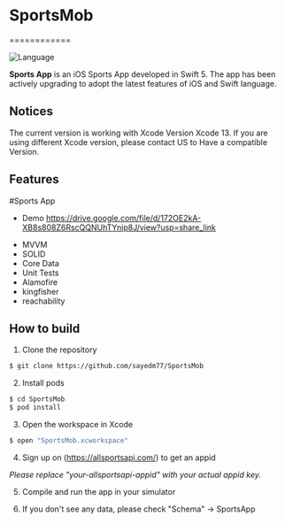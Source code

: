 # SportsMob

============

![Language](https://img.shields.io/badge/language-Swift%205-orange.svg)

**Sports App** is an iOS Sports App  developed in Swift 5. The app has been actively upgrading to adopt the latest features of iOS and Swift language.

## Notices
The current version is working with Xcode Version Xcode 13. If you are using different Xcode version, please contact US to Have a compatible Version. 

## Features

#Sports App
- Demo   https://drive.google.com/file/d/172OE2kA-XB8s808Z6RscQQNUhTYnip8J/view?usp=share_link
* MVVM 
* SOLID
* Core Data
* Unit Tests
* Alamofire
* kingfisher
* reachability
## How to build

1) Clone the repository

```bash
$ git clone https://github.com/sayedm77/SportsMob
```

2) Install pods

```bash
$ cd SportsMob
$ pod install
```

3) Open the workspace in Xcode

```bash
$ open "SportsMob.xcworkspace"
```

4) Sign up on (https://allsportsapi.com/) to get an appid

*Please replace "your-allsportsapi-appid" with your actual appid key.*
 
5) Compile and run the app in your simulator

6) If you don't see any data, please check "Schema" -> SportsApp 
